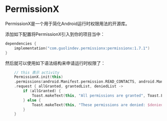 # PermissionX

PermissionX是一个用于简化Android运行时权限用法的开源库。

添加如下配置将PermissionX引入到你的项目当中：

```kotlin
dependencies {
    implementation("com.guolindev.permissionx:permissionx:1.7.1")
}
```

然后就可以使用如下语法结构来申请运行时权限了：
```kotlin
    // this 表示 activity
    PermissionX.init(this)
    .permissions(android.Manifest.permission.READ_CONTACTS, android.Manifest.permission.CAMERA, android.Manifest.permission.CALL_PHONE)
    .request { allGranted, grantedList, deniedList ->
        if (allGranted) {
            Toast.makeText(this, "All permissions are granted", Toast.LENGTH_LONG).show()
        } else {
            Toast.makeText(this, "These permissions are denied: $deniedList", Toast.LENGTH_LONG).show()
        }
    }
```


